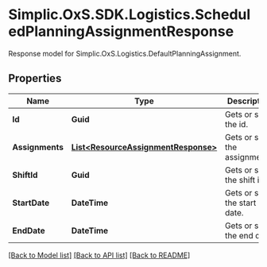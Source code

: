# Simplic.OxS.SDK.Logistics.ScheduledPlanningAssignmentResponse
Response model for Simplic.OxS.Logistics.DefaultPlanningAssignment.

## Properties

Name | Type | Description | Notes
------------ | ------------- | ------------- | -------------
**Id** | **Guid** | Gets or sets the id. | [optional] 
**Assignments** | [**List&lt;ResourceAssignmentResponse&gt;**](ResourceAssignmentResponse.md) | Gets or sets the assignments. | [optional] 
**ShiftId** | **Guid** | Gets or sets the shift id. | [optional] 
**StartDate** | **DateTime** | Gets or sets the start date. | [optional] 
**EndDate** | **DateTime** | Gets or sets the end date. | [optional] 

[[Back to Model list]](../README.md#documentation-for-models) [[Back to API list]](../README.md#documentation-for-api-endpoints) [[Back to README]](../README.md)


